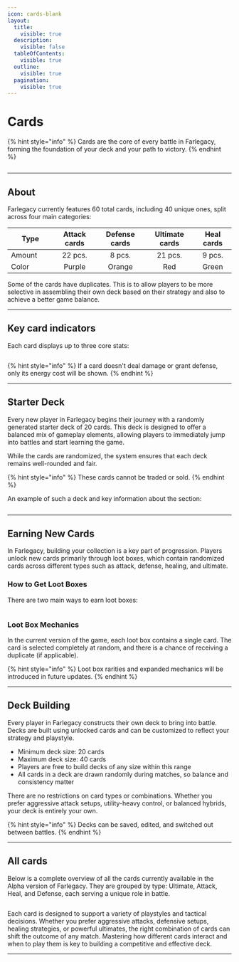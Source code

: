```yaml
---
icon: cards-blank
layout:
  title:
    visible: true
  description:
    visible: false
  tableOfContents:
    visible: true
  outline:
    visible: true
  pagination:
    visible: true
---
```


# Cards

{% hint style="info" %}
Cards are the core of every battle in Farlegacy, forming the foundation of your deck and your path to victory.
{% endhint %}

<figure><img src="../.gitbook/assets/Group 338.png" alt=""><figcaption></figcaption></figure>

***

## About

Farlegacy currently features 60 total cards, including 40 unique ones, split across four main categories:

<table><thead><tr><th width="86.99993896484375">Type</th><th align="center">Attack cards</th><th align="center">Defense cards</th><th align="center">Ultimate cards</th><th align="center">Heal cards</th></tr></thead><tbody><tr><td>Amount</td><td align="center">22 pcs.</td><td align="center">8 pcs.</td><td align="center">21 pcs.</td><td align="center">9 pcs.</td></tr><tr><td>Сolor</td><td align="center">Purple</td><td align="center">Orange</td><td align="center">Red</td><td align="center">Green</td></tr></tbody></table>

Some of the cards have duplicates. This is to allow players to be more selective in assembling their own deck based on their strategy and also to achieve a better game balance.

***

## Key card indicators

Each card displays up to three core stats:

<figure><img src="../.gitbook/assets/Frame 256.png" alt=""><figcaption></figcaption></figure>

{% hint style="info" %}
If a card doesn't deal damage or grant defense, only its energy cost will be shown.
{% endhint %}

***

## **Starter Deck**

Every new player in Farlegacy begins their journey with a randomly generated starter deck of 20 cards. This deck is designed to offer a balanced mix of gameplay elements, allowing players to immediately jump into battles and start learning the game.

While the cards are randomized, the system ensures that each deck remains well-rounded and fair.&#x20;

{% hint style="info" %}
These cards cannot be traded or sold.
{% endhint %}

An example of such a deck and key information about the section:

<figure><img src="../.gitbook/assets/Frame 236 (3).png" alt=""><figcaption></figcaption></figure>

***

## Earning New Cards

In Farlegacy, building your collection is a key part of progression. Players unlock new cards primarily through loot boxes, which contain randomized cards across different types such as attack, defense, healing, and ultimate.

### How to Get Loot Boxes

There are two main ways to earn loot boxes:

<figure><img src="../.gitbook/assets/loot.png" alt=""><figcaption></figcaption></figure>

### Loot Box Mechanics

In the current version of the game, each loot box contains a single card. The card is selected completely at random, and there is a chance of receiving a duplicate (if applicable).

{% hint style="info" %}
Loot box rarities and expanded mechanics will be introduced in future updates.
{% endhint %}

***

## Deck Building

Every player in Farlegacy constructs their own deck to bring into battle. Decks are built using unlocked cards and can be customized to reflect your strategy and playstyle.

* Minimum deck size: 20 cards
* Maximum deck size: 40 cards
* Players are free to build decks of any size within this range
* All cards in a deck are drawn randomly during matches, so balance and consistency matter

There are no restrictions on card types or combinations. Whether you prefer aggressive attack setups, utility-heavy control, or balanced hybrids, your deck is entirely your own.

{% hint style="info" %}
Decks can be saved, edited, and switched out between battles.
{% endhint %}

***

## All cards

Below is a complete overview of all the cards currently available in the Alpha version of Farlegacy. They are grouped by type: Ultimate, Attack, Heal, and Defense, each serving a unique role in battle.

<figure><img src="../.gitbook/assets/Cards.png" alt=""><figcaption></figcaption></figure>

Each card is designed to support a variety of playstyles and tactical decisions. Whether you prefer aggressive attacks, defensive setups, healing strategies, or powerful ultimates, the right combination of cards can shift the outcome of any match. Mastering how different cards interact and when to play them is key to building a competitive and effective deck.

***
